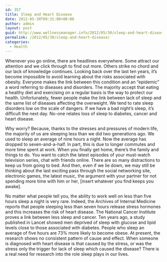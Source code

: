 ```yaml
---
id: 357
title: Sleep and Heart Disease
date: 2012-05-30T09:31:00+00:00
author: admin
layout: post
guid: http://www.wellnessmanager.info/2012/05/30/sleep-and-heart-disease/
permalink: /2012/05/30/sleep-and-heart-disease/
categories:
  - Health
---
```

Whenever you go online, there are headlines everywhere. Some attract our attention and we click through to find out more. Others strike no chord and our lack of knowledge continues. Looking back over the last ten years, it&#8217;s become impossible to avoid learning about the risks associated with obesity. Everyone makes the link between this condition and an &#8220;epidemic&#8221; a word referring to diseases and disorders. The majority accept that eating a healthy diet and exercising on a regular basis is the way to protect our health. Unfortunately, fewer people make the link between lack of sleep and the same list of diseases affecting the overweight. We tend to rate sleep disorders low on the scale of dangers. If we have a bad night&#8217;s sleep, it&#8217;s difficult the next day. No-one relates loss of sleep to diabetes, cancer and heart disease.

Why worry? Because, thanks to the stresses and pressures of modern life, the majority of us are sleeping less than we did two generations ago. We used to sleep an average of nine hours a night. Now the average has dropped to seven-and-a-half. In part, this is due to longer commutes and more time spent at work. When you finally get home, there&#8217;s the family and things to do. You want to catch the latest episodes of your must-watch television series, chat with friends online. There are so many distractions to keep us from going to bed. And then, even if we lie down, we may still be thinking about the last exciting pass through the social networking site, electronic games, the latest music, the argument with your partner for not spending more time with him or her, [insert whatever you find keeps you awake].

No matter what people tell you, the ability to work well on less than five hours sleep a night is very rare. Indeed, the Archives of Internal Medicine reports that people sleeping less than seven hours release stress hormones and this increases the risk of heart disease. The National Cancer Institute proves a link between less sleep and cancer. Ten years ago, a study published in Lancet showed men deprived of sleep with glucose and lipid levels close to those associated with diabetes. People who sleep an average of five hours are 73% more likely to become obese. At present, the research shows no consistent pattern of cause and effect. When someone is diagnosed with heart disease is that caused by the stress, or was the stress only the trigger for lack of sleep which caused the disease? There is a real need for research into the role sleep plays in our lives.
